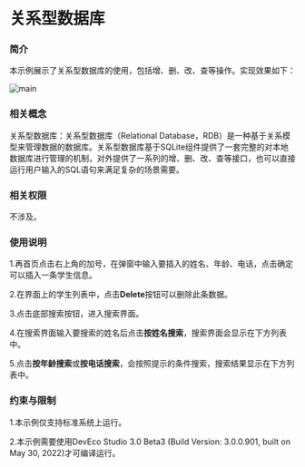# 关系型数据库

### 简介

本示例展示了关系型数据库的使用，包括增、删、改、查等操作。实现效果如下：

![main](screenshots/devices/main.png)

### 相关概念

关系型数据库：关系型数据库（Relational Database，RDB）是一种基于关系模型来管理数据的数据库。关系型数据库基于SQLite组件提供了一套完整的对本地数据库进行管理的机制，对外提供了一系列的增、删、改、查等接口，也可以直接运行用户输入的SQL语句来满足复杂的场景需要。

### 相关权限

不涉及。

### 使用说明

1.再首页点击右上角的加号，在弹窗中输入要插入的姓名、年龄、电话，点击确定可以插入一条学生信息。

2.在界面上的学生列表中，点击**Delete**按钮可以删除此条数据。

3.点击底部搜索按钮，进入搜索界面。

4.在搜索界面输入要搜索的姓名后点击**按姓名搜索**，搜索界面会显示在下方列表中。

5.点击**按年龄搜索**或**按电话搜索**，会按照提示的条件搜索，搜索结果显示在下方列表中。

### 约束与限制

1.本示例仅支持标准系统上运行。

2.本示例需要使用DevEco Studio 3.0 Beta3 (Build Version: 3.0.0.901, built on May 30, 2022)才可编译运行。
